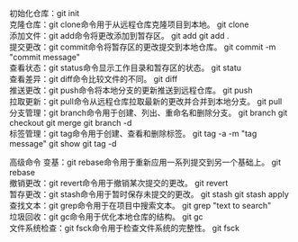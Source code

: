初始化仓库：git init  
克隆仓库：git clone命令用于从远程仓库克隆项目到本地。 git clone <repository-url>  
添加文件：git add命令将更改添加到暂存区。 git add <file-name> git add .  
提交更改：git commit命令将暂存区的更改提交到本地仓库。 git commit -m "commit message"  
查看状态：git status命令显示工作目录和暂存区的状态。 git statu  
查看差异：git diff命令比较文件的不同。 git diff  
推送更改：git push命令将本地分支的更新推送到远程仓库。 git push <remote-name> <branch-name>  
拉取更新：git pull命令从远程仓库拉取最新的更改并合并到本地分支。 git pull <remote-name> <branch-name>  
分支管理：git branch命令用于创建、列出、重命名和删除分支。 git branch <branch-name> git checkout <branch-name> git merge <branch-name> git branch -d <branch-name>  
标签管理：git tag命令用于创建、查看和删除标签。 git tag -a <tag-name> -m "tag message" git show <tag-name> git tag -d <tag-name>  

高级命令
变基：git rebase命令用于重新应用一系列提交到另一个基础上。 git rebase <branch-name>  
撤销更改：git revert命令用于撤销某次提交的更改。 git revert <commit-id>  
暂存更改：git stash命令用于暂时保存未提交的更改。 git stash git stash apply  
查找文本：git grep命令用于在项目中搜索文本。 git grep "text to search"  
垃圾回收：git gc命令用于优化本地仓库的结构。 git gc  
文件系统检查：git fsck命令用于检查文件系统的完整性。 git fsck  